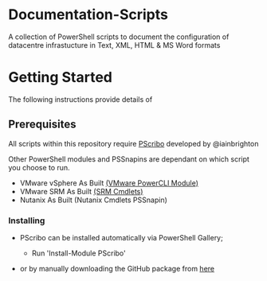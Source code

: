 # Documentation-Scripts

A collection of PowerShell scripts to document the configuration of datacentre infrastucture in Text, XML, HTML & MS Word formats

# Getting Started
The following instructions provide details of

## Prerequisites

All scripts within this repository require [PScribo](https://github.com/iainbrighton/PScribo) developed by @iainbrighton

Other PowerShell modules and PSSnapins are dependant on which script you choose to run.

- VMware vSphere As Built [(VMware PowerCLI Module)](https://www.powershellgallery.com/packages/VMware.PowerCLI/10.0.0.7895300)
- VMware SRM As Built [(SRM Cmdlets)](https://github.com/benmeadowcroft/SRM-Cmdlets.git)
- Nutanix As Built (Nutanix Cmdlets PSSnapin)

### Installing
- PScribo can be installed automatically via PowerShell Gallery;
  - Run 'Install-Module PScribo'

- or by manually downloading the GitHub package from [here](https://github.com/iainbrighton/PScribo)
 

